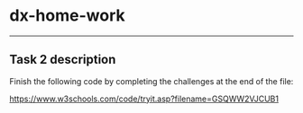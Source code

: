 # dx-home-work

___

## Task 2 description

Finish the following code by completing the challenges at the end of the file:

https://www.w3schools.com/code/tryit.asp?filename=GSQWW2VJCUB1
